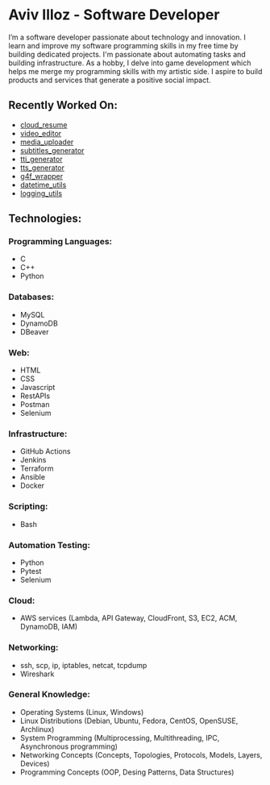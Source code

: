 # Aviv Illoz - Software Developer

<!--
**avivilloz/avivilloz** is a ✨ _special_ ✨ repository because its `README.md` (this file) appears on your GitHub profile.

Here are some ideas to get you started:

- 🔭 I’m currently working on ...
- 🌱 I’m currently learning ...
- 👯 I’m looking to collaborate on ...
- 🤔 I’m looking for help with ...
- 💬 Ask me about ...
- 📫 How to reach me: ...
- 😄 Pronouns: ...
- ⚡ Fun fact: ...
-->

I’m a software developer passionate about technology and innovation. I learn and improve my software programming skills in my free time by building dedicated projects. I'm passionate about automating tasks and building infrastructure. As a hobby, I delve into game development which helps me merge my programming skills with my artistic side. I aspire to build products and services that generate a positive social impact.

## Recently Worked On:

- [cloud_resume](https://github.com/avivilloz/cloud_resume)
- [video_editor](https://github.com/avivilloz/video_editor)
- [media_uploader](https://github.com/avivilloz/media_uploader)
- [subtitles_generator](https://github.com/avivilloz/subtitles_generator)
- [tti_generator](https://github.com/avivilloz/tti_generator)
- [tts_generator](https://github.com/avivilloz/tts_generator)
- [g4f_wrapper](https://github.com/avivilloz/g4f_wrapper)
- [datetime_utils](https://github.com/avivilloz/datetime_utils)
- [logging_utils](https://github.com/avivilloz/logging_utils)

## Technologies:

### Programming Languages:

- C
- C++
- Python

### Databases:

- MySQL
- DynamoDB
- DBeaver

### Web:

- HTML
- CSS
- Javascript
- RestAPIs
- Postman
- Selenium

### Infrastructure:

- GitHub Actions
- Jenkins
- Terraform
- Ansible
- Docker

### Scripting:

- Bash

### Automation Testing:

- Python
- Pytest
- Selenium

### Cloud:

- AWS services (Lambda, API Gateway, CloudFront, S3, EC2, ACM, DynamoDB, IAM)

### Networking:

- ssh, scp, ip, iptables, netcat, tcpdump
- Wireshark

### General Knowledge:

- Operating Systems (Linux, Windows)
- Linux Distributions (Debian, Ubuntu, Fedora, CentOS, OpenSUSE, Archlinux)
- System Programming (Multiprocessing, Multithreading, IPC, Asynchronous programming)
- Networking Concepts (Concepts, Topologies, Protocols, Models, Layers, Devices)
- Programming Concepts (OOP, Desing Patterns, Data Structures)
